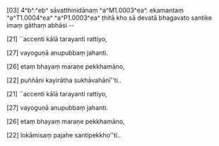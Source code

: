 [03] 4^b^.^eb^ sāvatthinidānaṃ ^a^M1.0003^ea^. ekamantaṃ ^a^T1.0004^ea^ ^a^P1.0003^ea^  ṭhitā kho sā devatā bhagavato santike imaṃ gāthaṃ abhāsi --

[21] ``accenti kālā tarayanti rattiyo,

[27] vayoguṇā anupubbaṃ jahanti.

[26] etaṃ bhayaṃ maraṇe pekkhamāno,

[22] puññāni kayirātha sukhāvahānī''ti..

[21] ``accenti kālā tarayanti rattiyo,

[27] vayoguṇā anupubbaṃ jahanti.

[26] etaṃ bhayaṃ maraṇe pekkhamāno,

[22] lokāmisaṃ pajahe santipekkho''ti..